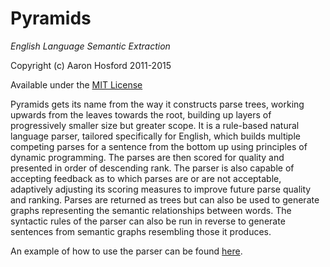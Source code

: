 # Pyramids
*English Language Semantic Extraction*

Copyright (c) Aaron Hosford 2011-2015

Available under the [MIT License](http://opensource.org/licenses/MIT)

Pyramids gets its name from the way it constructs parse trees, working 
upwards from the leaves towards the root, building up layers of 
progressively smaller size but greater scope. It is a rule-based natural 
language parser, tailored specifically for English, which builds multiple 
competing parses for a sentence from the bottom up using principles of 
dynamic programming. The parses are then scored for quality and presented 
in order of descending rank. The parser is also capable of accepting 
feedback as to which parses are or are not acceptable, adaptively adjusting 
its scoring measures to improve future parse quality and ranking. Parses 
are returned as trees but can also be used to generate graphs representing 
the semantic relationships between words. The syntactic rules of the parser 
can also be run in reverse to generate sentences from semantic graphs 
resembling those it produces.

An example of how to use the parser can be found 
[here](https://gist.github.com/hosford42/2902cf75b47ca8f0aded32e51f3896ee).
